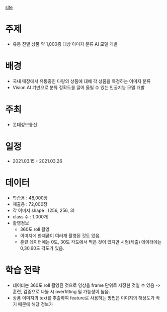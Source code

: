[site](https://megaproduct.lotte.net/competitionSummary/6)

# 주제
- 유통 진열 상품 약 1,000종 대상 이미지 분류 AI 모델 개발

# 배경
- 국내 매장에서 유통중인 다량의 상품에 대해 각 상품을 특정하는 이미지 분류
- Vision AI 기반으로 분류 정확도를 끌어 올릴 수 있는 인공지능 모델 개발

# 주최
- 롯데정보통신

# 일정
- 2021.03.15 - 2021.03.26

# 데이터
- 학습용 : 48,000장 
- 제출용 : 72,000장
- 각 이미지 shape : (256, 256, 3)
- class 수 : 1,000개
- 촬영정보
  - 360도 roll 촬영
  - 이미지에 한제품이 여러개 촬영된 것도 있음.
  - 훈련 데이터에는 0도, 30도 각도에서 찍은 것이 있지만 시험(제출) 데이터에는 0,30,60도 각도가 있음.

# 학습 전략
- 데이터는 360도 roll 촬영된 것으로 영상을 frame 단위로 저장한 것일 수 있음 -> 훈련, 검증으로 나눌 시 overfitting 될 가능성이 높음.
- 상품 이미지의 text를 추출하여 feature로 사용하는 방법은 이미지의 해상도가 작기 때문에 해당 정보가 

